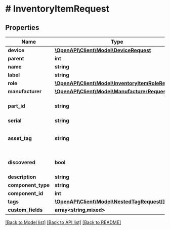 # # InventoryItemRequest

## Properties

Name | Type | Description | Notes
------------ | ------------- | ------------- | -------------
**device** | [**\OpenAPI\Client\Model\DeviceRequest**](DeviceRequest.md) |  |
**parent** | **int** |  | [optional]
**name** | **string** |  |
**label** | **string** | Physical label | [optional]
**role** | [**\OpenAPI\Client\Model\InventoryItemRoleRequest**](InventoryItemRoleRequest.md) |  | [optional]
**manufacturer** | [**\OpenAPI\Client\Model\ManufacturerRequest**](ManufacturerRequest.md) |  | [optional]
**part_id** | **string** | Manufacturer-assigned part identifier | [optional]
**serial** | **string** |  | [optional]
**asset_tag** | **string** | A unique tag used to identify this item | [optional]
**discovered** | **bool** | This item was automatically discovered | [optional]
**description** | **string** |  | [optional]
**component_type** | **string** |  | [optional]
**component_id** | **int** |  | [optional]
**tags** | [**\OpenAPI\Client\Model\NestedTagRequest[]**](NestedTagRequest.md) |  | [optional]
**custom_fields** | **array<string,mixed>** |  | [optional]

[[Back to Model list]](../../README.md#models) [[Back to API list]](../../README.md#endpoints) [[Back to README]](../../README.md)
